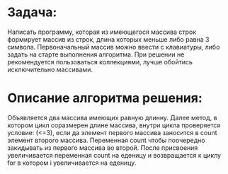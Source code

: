 # Задача:
Написать программу, которая из имеющегося
массива строк формирует массив из строк,
длина которых меньше либо равна 3
символа. Первоначальный массив можно
ввести с клавиатуры, либо задать на
старте выполнения алгоритма.
При решении не рекомендуется пользоваться
коллекциями, лучше обойтись исключительно
массивами.

# Описание алгоритма решения: 
Oбъявляется два массива имеющих равную
длинну.
Далее метод, в котором цикл соразмерен
длине массива, внутри цикла проверяется
условие: (<=3), если да элемент первого
массива заносится в count элемент второго
массива. Переменная count чтобы
поочередно закидывать из первого массива
во второй. После присвоения увеличивается
переменная count на еденицу и
возвращается к циклу for в котором i
увеличивается на еденицу.